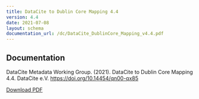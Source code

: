 ```yaml
---
title: DataCite to Dublin Core Mapping 4.4
version: 4.4
date: 2021-07-08
layout: schema
documentation_url: /dc/DataCite_DublinCore_Mapping_v4.4.pdf
---
```


## Documentation
DataCite Metadata Working Group. (2021). DataCite to Dublin Core Mapping 4.4. DataCite e.V. https://doi.org/10.14454/qn00-qx85

<a href="doc/DataCite_DublinCore_Mapping_v4.4.pdf" class="btn">Download PDF</a>
